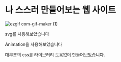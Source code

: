# 나 스스러 만들어보는 웹 사이트


![ezgif com-gif-maker (1)](https://user-images.githubusercontent.com/79984280/137636956-89590a36-1c6c-43d8-b6c7-4f74663e6326.gif)



svg를 사용해보았습니다

Animation을 사용해보았습니다

대부분의 css를 라이브러리 도움없이 만들어보았습니다.


